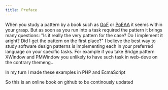 ```yaml
---
title: Preface
---
```


When you study a pattern by a book such as [GoF](#ref-GoF) or [PoEAA](#ref-PoEAA)
it seems within your grasp. But as soon as you run into a task required the pattern
it brings many questions: "Is it really the very pattern for the case? 
Do I implement it aright? Did I get the pattern on the first place?"
I believe the best way to study software design patterns is implementing each in your 
preferred language on your specific tasks. For example if you take Bridge pattern
XWindow and PMWindow you unlikely to have such task in web-deve on the contrary 
themeng..

In my turn I made these examples in PHP and EcmaScript


So this is an online book on github to be continously updated